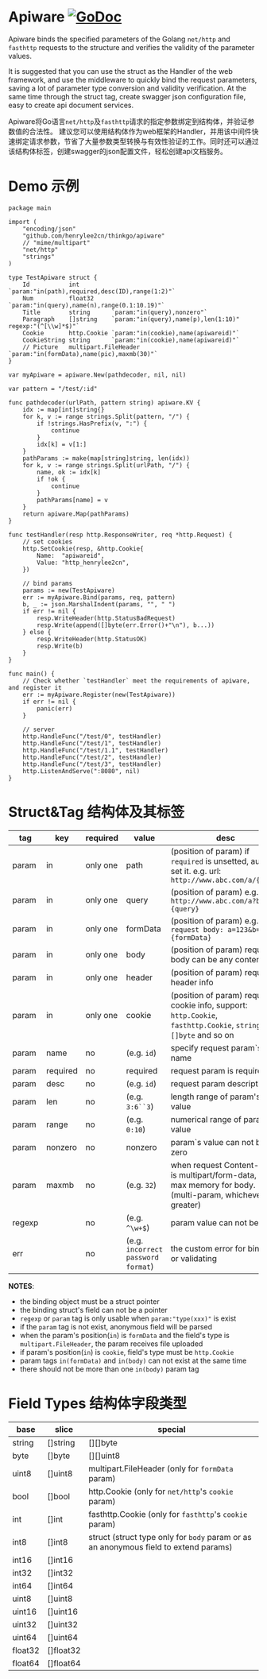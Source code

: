 # Apiware    [![GoDoc](https://godoc.org/github.com/tsuna/gohbase?status.png)](https://godoc.org/github.com/henrylee2cn/thinkgo/apiware)

Apiware binds the specified parameters of the Golang `net/http` and `fasthttp` requests to the structure and verifies the validity of the parameter values.

It is suggested that you can use the struct as the Handler of the web framework, and use the middleware to quickly bind the request parameters, saving a lot of parameter type conversion and validity verification. At the same time through the struct tag, create swagger json configuration file, easy to create api document services.

Apiware将Go语言`net/http`及`fasthttp`请求的指定参数绑定到结构体，并验证参数值的合法性。
建议您可以使用结构体作为web框架的Handler，并用该中间件快速绑定请求参数，节省了大量参数类型转换与有效性验证的工作。同时还可以通过该结构体标签，创建swagger的json配置文件，轻松创建api文档服务。

# Demo 示例

```
package main

import (
    "encoding/json"
    "github.com/henrylee2cn/thinkgo/apiware"
    // "mime/multipart"
    "net/http"
    "strings"
)

type TestApiware struct {
    Id           int         `param:"in(path),required,desc(ID),range(1:2)"`
    Num          float32     `param:"in(query),name(n),range(0.1:10.19)"`
    Title        string      `param:"in(query),nonzero"`
    Paragraph    []string    `param:"in(query),name(p),len(1:10)" regexp:"(^[\\w]*$)"`
    Cookie       http.Cookie `param:"in(cookie),name(apiwareid)"`
    CookieString string      `param:"in(cookie),name(apiwareid)"`
    // Picture   multipart.FileHeader `param:"in(formData),name(pic),maxmb(30)"`
}

var myApiware = apiware.New(pathdecoder, nil, nil)

var pattern = "/test/:id"

func pathdecoder(urlPath, pattern string) apiware.KV {
    idx := map[int]string{}
    for k, v := range strings.Split(pattern, "/") {
        if !strings.HasPrefix(v, ":") {
            continue
        }
        idx[k] = v[1:]
    }
    pathParams := make(map[string]string, len(idx))
    for k, v := range strings.Split(urlPath, "/") {
        name, ok := idx[k]
        if !ok {
            continue
        }
        pathParams[name] = v
    }
    return apiware.Map(pathParams)
}

func testHandler(resp http.ResponseWriter, req *http.Request) {
    // set cookies
    http.SetCookie(resp, &http.Cookie{
        Name:  "apiwareid",
        Value: "http_henrylee2cn",
    })

    // bind params
    params := new(TestApiware)
    err := myApiware.Bind(params, req, pattern)
    b, _ := json.MarshalIndent(params, "", " ")
    if err != nil {
        resp.WriteHeader(http.StatusBadRequest)
        resp.Write(append([]byte(err.Error()+"\n"), b...))
    } else {
        resp.WriteHeader(http.StatusOK)
        resp.Write(b)
    }
}

func main() {
    // Check whether `testHandler` meet the requirements of apiware, and register it
    err := myApiware.Register(new(TestApiware))
    if err != nil {
        panic(err)
    }

    // server
    http.HandleFunc("/test/0", testHandler)
    http.HandleFunc("/test/1", testHandler)
    http.HandleFunc("/test/1.1", testHandler)
    http.HandleFunc("/test/2", testHandler)
    http.HandleFunc("/test/3", testHandler)
    http.ListenAndServe(":8080", nil)
}
```

# Struct&Tag 结构体及其标签

tag   |   key    | required |     value     |   desc
------|----------|----------|---------------|----------------------------------
param |    in    | only one |     path      | (position of param) if `required` is unsetted, auto set it. e.g. url: `http://www.abc.com/a/{path}`
param |    in    | only one |     query     | (position of param) e.g. url: `http://www.abc.com/a?b={query}`
param |    in    | only one |     formData  | (position of param) e.g. `request body: a=123&b={formData}`
param |    in    | only one |     body      | (position of param) request body can be any content
param |    in    | only one |     header    | (position of param) request header info
param |    in    | only one |     cookie    | (position of param) request cookie info, support: `http.Cookie`, `fasthttp.Cookie`, `string`, `[]byte` and so on
param |   name   |    no    |   (e.g. `id`)  | specify request param`s name
param | required |    no    |    required   | request param is required
param |   desc   |    no    |   (e.g. `id`)  | request param description
param |   len    |    no    | (e.g. `3:6``3`) | length range of param's value
param |   range  |    no    | (e.g. `0:10`)  | numerical range of param's value
param |  nonzero |    no    |    nonzero    | param`s value can not be zero
param |   maxmb  |    no    |  (e.g. `32`)   | when request Content-Type is multipart/form-data, the max memory for body.(multi-param, whichever is greater)
regexp|          |    no    |(e.g. `^\w+$`)| param value can not be null
err   |          |    no    |(e.g. `incorrect password format`)| the custom error for binding or validating
**NOTES**:
* the binding object must be a struct pointer
* the binding struct's field can not be a pointer
* `regexp` or `param` tag is only usable when `param:"type(xxx)"` is exist
* if the `param` tag is not exist, anonymous field will be parsed
* when the param's position(`in`) is `formData` and the field's type is `multipart.FileHeader`, the param receives file uploaded
* if param's position(`in`) is `cookie`, field's type must be `http.Cookie`
* param tags `in(formData)` and `in(body)` can not exist at the same time
* there should not be more than one `in(body)` param tag

# Field Types 结构体字段类型

base    |   slice    | special
--------|------------|-------------------------------------------------------
string  |  []string  | [][]byte
byte    |  []byte    | [][]uint8
uint8   |  []uint8   | multipart.FileHeader (only for `formData` param)
bool    |  []bool    | http.Cookie (only for `net/http`'s `cookie` param)
int     |  []int     | fasthttp.Cookie (only for `fasthttp`'s `cookie` param)
int8    |  []int8    | struct (struct type only for `body` param or as an anonymous field to extend params)
int16   |  []int16   |
int32   |  []int32   |
int64   |  []int64   |
uint8   |  []uint8   |
uint16  |  []uint16  |
uint32  |  []uint32  |
uint64  |  []uint64  |
float32 |  []float32 |
float64 |  []float64 |
